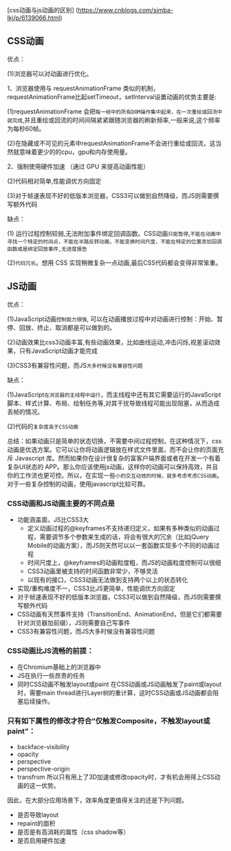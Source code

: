 [css动画与js动画的区别] (https://www.cnblogs.com/simba-lkj/p/6139066.html)

## CSS动画
优点：

(1)浏览器可以对动画进行优化。

1、浏览器使用与 requestAnimationFrame 类似的机制，requestAnimationFrame比起setTimeout，setInterval设置动画的优势主要是:

(1)requestAnimationFrame 会把`每一帧中的所有DOM操作集中起来，在一次重绘或回流中就完成`,并且重绘或回流的时间间隔紧紧跟随浏览器的刷新频率,一般来说,这个频率为每秒60帧。

(2)在隐藏或不可见的元素中requestAnimationFrame不会进行重绘或回流，这当然就意味着更少的的cpu，gpu和内存使用量。

2、强制使用硬件加速 （通过 GPU 来提高动画性能）

(2)代码相对简单,性能调优方向固定

(3)对于帧速表现不好的低版本浏览器，CSS3可以做到自然降级，而JS则需要撰写额外代码

缺点：

(1) 运行过程控制较弱,无法附加事件绑定回调函数。CSS动画`只能暂停`,`不能在动画中寻找一个特定的时间点，不能在半路反转动画，不能变换时间尺度，不能在特定的位置添加回调函数或是绑定回放事件,无进度报告`

(2)`代码冗长`。想用 CSS 实现稍微复杂一点动画,最后CSS代码都会变得非常笨重。

## JS动画

优点：

(1)JavaScript动画`控制能力很强`, 可以在动画播放过程中对动画进行控制：开始、暂停、回放、终止、取消都是可以做到的。

(2)动画效果比css3动画丰富,有些动画效果，比如曲线运动,冲击闪烁,视差滚动效果，只有JavaScript动画才能完成

(3)CSS3有兼容性问题，而JS`大多时候没有兼容性问题`

缺点：

(1)JavaScript`在浏览器的主线程中运行`，而主线程中还有其它需要运行的JavaScript脚本、样式计算、布局、绘制任务等,对其干扰导致线程可能出现阻塞，从而造成丢帧的情况。

(2)代码的`复杂度高于CSS动画`

总结：如果动画只是简单的状态切换，不需要中间过程控制，在这种情况下，css动画是优选方案。它可以让你将动画逻辑放在样式文件里面，而不会让你的页面充斥 Javascript 库。然而如果你在设计很复杂的富客户端界面或者在开发一个有着复杂UI状态的 APP。那么你应该使用js动画，这样你的动画可以保持高效，并且你的工作流也更可控。所以，在实现一些`小的交互动效的时候，就多考虑考虑CSS动画`。对于一些复杂控制的动画，使用javascript比较可靠。


### CSS动画和JS动画主要的不同点是

- 功能涵盖面，JS比CSS3大
    + 定义动画过程的@keyframes不支持递归定义，如果有多种类似的动画过程，需要调节多个参数来生成的话，将会有很大的冗余（比如jQuery Mobile的动画方案），而JS则天然可以以一套函数实现多个不同的动画过程
    + 时间尺度上，@keyframes的动画粒度粗，而JS的动画粒度控制可以很细
    + CSS3动画里被支持的时间函数非常少，不够灵活
    + 以现有的接口，CSS3动画无法做到支持两个以上的状态转化
- 实现/重构难度不一，CSS3比JS更简单，性能调优方向固定
- 对于帧速表现不好的低版本浏览器，CSS3可以做到自然降级，而JS则需要撰写额外代码
- CSS动画有天然事件支持（TransitionEnd、AnimationEnd，但是它们都需要针对浏览器加前缀），JS则需要自己写事件
- CSS3有兼容性问题，而JS大多时候没有兼容性问题



### CSS动画比JS流畅的前提：

- 在Chromium基础上的浏览器中
- JS在执行一些昂贵的任务
- 同时CSS动画不触发layout或paint
在CSS动画或JS动画触发了paint或layout时，需要main thread进行Layer树的重计算，这时CSS动画或JS动画都会阻塞后续操作。

### 只有如下属性的修改才符合“仅触发Composite，不触发layout或paint”：

- backface-visibility
- opacity
- perspective
- perspective-origin
- transfrom
所以只有用上了3D加速或修改opacity时，才有机会用得上CSS动画的这一优势。

因此，在大部分应用场景下，效率角度更值得关注的还是下列问题。

- 是否导致layout
- repaint的面积
- 是否是有高消耗的属性（css shadow等）
- 是否启用硬件加速
